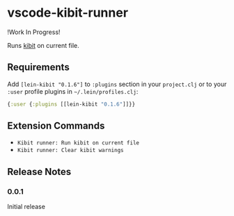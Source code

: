 # vscode-kibit-runner

!Work In Progress!

Runs [kibit](https://github.com/jonase/kibit) on current file.

## Requirements

Add `[lein-kibit "0.1.6"]` to `:plugins` section in your `project.clj` or to your `:user` profile plugins in `~/.lein/profiles.clj`:
```clojure
{:user {:plugins [[lein-kibit "0.1.6"]]}}
```

## Extension Commands

* `Kibit runner: Run kibit on current file`
* `Kibit runner: Clear kibit warnings`

## Release Notes

### 0.0.1

Initial release
